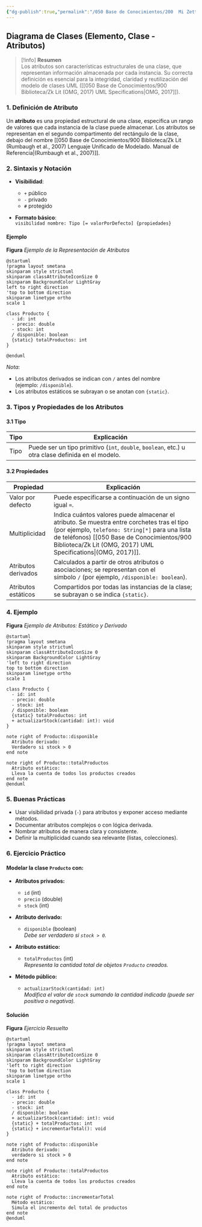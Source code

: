 ```yaml
---
{"dg-publish":true,"permalink":"/050 Base de Conocimientos/200  Mi Zettelkasten/100 Docencia/IS1/2025/Clase 13 Diagrama de Clases (Fundamentos, Elementos, Relaciones, etc.)/Zk Diagrama de Clases (Elemento, Clase - Atributos)1/","tags":["digitalGarden"]}
---
```


## Diagrama de Clases (Elemento, Clase - Atributos)

> [!info]  **Resumen**  
> Los atributos son características estructurales de una clase, que representan información almacenada por cada instancia. Su correcta definición es esencial para la integridad, claridad y reutilización del modelo de clases UML ([[050 Base de Conocimientos/900 Biblioteca/Zk Lit (OMG, 2017) UML Specifications\|OMG, 2017]]).

### 1. Definición de Atributo

Un **atributo** es una propiedad estructural de una clase, especifica un rango de valores que cada instancia de la clase puede almacenar. Los atributos se representan en el segundo compartimento del rectángulo de la clase, debajo del nombre [[050 Base de Conocimientos/900 Biblioteca/Zk Lit (Rumbaugh et al., 2007) Lenguaje Unificado de Modelado. Manual de Referencia\|(Rumbaugh et al., 2007)]].

### 2. Sintaxis y Notación

- **Visibilidad**:
    - `+` público
    - `-` privado
    - `#` protegido
        
- **Formato básico**:  
    `visibilidad nombre: Tipo [= valorPorDefecto] {propiedades}`

#### Ejemplo
**Figura**
_Ejemplo de la Representación de Atributos_
```plantuml
@startuml
!pragma layout smetana
skinparam style strictuml
skinparam classAttributeIconSize 0
skinparam BackgroundColor LightGray
left to right direction
'top to bottom direction
skinparam linetype ortho
scale 1

class Producto {
  - id: int
  - precio: double
  - stock: int
  / disponible: boolean
  {static} totalProductos: int
}

@enduml
```
_Nota_:
- Los atributos derivados se indican con `/` antes del nombre (ejemplo: `/disponible`).
- Los atributos estáticos se subrayan o se anotan con `{static}`.


### 3. Tipos y Propiedades de los Atributos
#### 3.1 Tipo

| Tipo  | Explicación                                                                                        |
| ----- | -------------------------------------------------------------------------------------------------- |
| Tipo  | Puede ser un tipo primitivo (`int`, `double`, `boolean`, etc.) u otra clase definida en el modelo. |

#### 3.2 Propiedades

| Propiedad           | Explicación                                                                                                                                                                                                          |
| ------------------- | -------------------------------------------------------------------------------------------------------------------------------------------------------------------------------------------------------------------- |
| Valor por defecto   | Puede especificarse a continuación de un signo igual ` = `.                                                                                                                                                          |
| Multiplicidad       | Indica cuántos valores puede almacenar el atributo. Se muestra entre corchetes tras el tipo (por ejemplo, `telefono: String[*]` para una lista de teléfonos) [[050 Base de Conocimientos/900 Biblioteca/Zk Lit (OMG, 2017) UML Specifications\|(OMG, 2017)]]. |
| Atributos derivados | Calculados a partir de otros atributos o asociaciones; se representan con el símbolo ` / ` (por ejemplo, `/disponible: boolean`).                                                                                    |
| Atributos estáticos | Compartidos por todas las instancias de la clase; se subrayan o se indica `{static}`.                                                                                                                                |

### 4. Ejemplo

**Figura**
_Ejemplo de Atributos: Estático y Derivado_
```plantuml
@startuml
!pragma layout smetana
skinparam style strictuml
skinparam classAttributeIconSize 0
skinparam BackgroundColor LightGray
'left to right direction
top to bottom direction
skinparam linetype ortho
scale 1

class Producto {
  - id: int
  - precio: double
  - stock: int
  / disponible: boolean
  {static} totalProductos: int
  + actualizarStock(cantidad: int): void
}

note right of Producto::disponible
  Atributo derivado:
  Verdadero si stock > 0
end note

note right of Producto::totalProductos
  Atributo estático:
  Lleva la cuenta de todos los productos creados
end note
@enduml
```

### 5. Buenas Prácticas

- Usar visibilidad privada (`-`) para atributos y exponer acceso mediante métodos.
- Documentar atributos complejos o con lógica derivada.
- Nombrar atributos de manera clara y consistente.
- Definir la multiplicidad cuando sea relevante (listas, colecciones).

### 6. Ejercicio Práctico

#### Modelar la clase `Producto` con:

- **Atributos privados:**
    
    - `id` (int)
    - `precio` (double)
    - `stock` (int)
        
- **Atributo derivado:**
    
    - `disponible` (boolean)  
        _Debe ser verdadero si `stock > 0`._
        
- **Atributo estático:**
    
    - `totalProductos` (int)  
        _Representa la cantidad total de objetos `Producto` creados._
        
- **Método público:**
    
    - `actualizarStock(cantidad: int)`  
        _Modifica el valor de `stock` sumando la cantidad indicada (puede ser positiva o negativa)._

#### Solución

**Figura**
_Ejercicio Resuelto_
```plantuml
@startuml
!pragma layout smetana
skinparam style strictuml
skinparam classAttributeIconSize 0
skinparam BackgroundColor LightGray
'left to right direction
'top to bottom direction
skinparam linetype ortho
scale 1

class Producto {
  - id: int
  - precio: double
  - stock: int
  / disponible: boolean
  + actualizarStock(cantidad: int): void
  {static} + totalProductos: int
  {static} + incrementarTotal(): void
}

note right of Producto::disponible
  Atributo derivado:
  verdadero si stock > 0
end note

note right of Producto::totalProductos
  Atributo estático:
  Lleva la cuenta de todos los productos creados
end note

note right of Producto::incrementarTotal
  Método estático:
  Simula el incremento del total de productos
end note
@enduml
```
